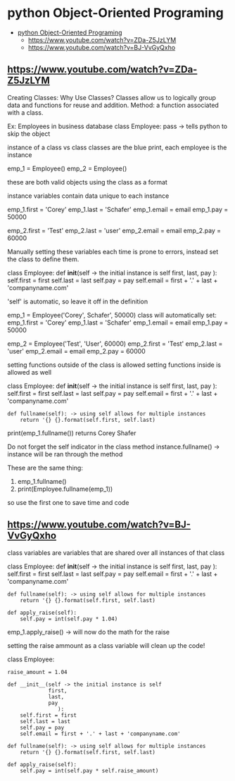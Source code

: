 # python Object-Oriented Programing

- [python Object-Oriented Programing](#python-object-oriented-programing)
  - [<https://www.youtube.com/watch?v=ZDa-Z5JzLYM>](#httpswwwyoutubecomwatchvzda-z5jzlym)
  - [<https://www.youtube.com/watch?v=BJ-VvGyQxho>](#httpswwwyoutubecomwatchvbj-vvgyqxho)

## <https://www.youtube.com/watch?v=ZDa-Z5JzLYM>

Creating Classes:
Why Use Classes?
Classes allow us to logically group data and functions for reuse and addition.
Method: a function associated with a class.

Ex:
Employees in business database
class Employee:
    pass -> tells python to skip the object

instance of a class vs class
classes are the blue print, each employee is the instance

emp_1 = Employee()
emp_2 = Employee()

these are both valid objects using the class as a format

instance variables contain data unique to each instance

emp_1.first = 'Corey'
emp_1.last = 'Schafer'
emp_1.email = email
emp_1.pay = 50000

emp_2.first = 'Test'
emp_2.last = 'user'
emp_2.email = email
emp_2.pay = 60000

Manually setting these variables each time is prone to errors, instead set the class to define them.

class Employee:
    def __init__(self -> the initial instance is self
                 first,
                 last,
                 pay
                    ):
        self.first = first
        self.last = last
        self.pay = pay
        self.email = first + '.' + last + 'companyname.com'

'self' is automatic, so leave it off in the definition

emp_1 = Employee('Corey', Schafer', 50000)
class will automatically set:
    emp_1.first = 'Corey'
    emp_1.last = 'Schafer'
    emp_1.email = email
    emp_1.pay = 50000

emp_2 = Employee('Test', 'User', 60000)
    emp_2.first = 'Test'
    emp_2.last = 'user'
    emp_2.email = email
    emp_2.pay = 60000

setting functions outside of the class is allowed
setting functions inside is allowed as well

class Employee:
    def __init__(self -> the initial instance is self
                 first,
                 last,
                 pay
                    ):
        self.first = first
        self.last = last
        self.pay = pay
        self.email = first + '.' + last + 'companyname.com'

    def fullname(self): -> using self allows for multiple instances
        return '{} {}.format(self.first, self.last)

print(emp_1.fullname())
    returns Corey Shafer

Do not forget the self indicator in the class method
instance.fullname() -> instance will be ran through the method

These are the same thing:

1. emp_1.fullname()
2. print(Employee.fullname(emp_1))

so use the first one to save time and code

## <https://www.youtube.com/watch?v=BJ-VvGyQxho>

class variables are variables that are shared over all instances of that class

class Employee:
    def __init__(self -> the initial instance is self
                 first,
                 last,
                 pay
                    ):
        self.first = first
        self.last = last
        self.pay = pay
        self.email = first + '.' + last + 'companyname.com'

    def fullname(self): -> using self allows for multiple instances
        return '{} {}.format(self.first, self.last)

    def apply_raise(self):
        self.pay = int(self.pay * 1.04)

emp_1.apply_raise() -> will now do the math for the raise

setting the raise ammount as a class variable will clean up the code!

class Employee:

    raise_amount = 1.04

    def __init__(self -> the initial instance is self
                 first,
                 last,
                 pay
                    ):
        self.first = first
        self.last = last
        self.pay = pay
        self.email = first + '.' + last + 'companyname.com'

    def fullname(self): -> using self allows for multiple instances
        return '{} {}.format(self.first, self.last)

    def apply_raise(self):
        self.pay = int(self.pay * self.raise_amount)
